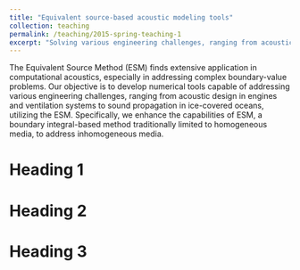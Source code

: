 ```yaml
---
title: "Equivalent source-based acoustic modeling tools"
collection: teaching
permalink: /teaching/2015-spring-teaching-1
excerpt: "Solving various engineering challenges, ranging from acoustic design in engines and ventilation systems to sound propagation in ice-covered oceans, using the powerful equivalent source method<br/><img src='/images/3DUAP1.png'>"
---
```


The Equivalent Source Method (ESM) finds extensive application in computational acoustics, especially in addressing complex boundary-value problems. Our objective is to develop numerical tools capable of addressing various engineering challenges, ranging from acoustic design in engines and ventilation systems to sound propagation in ice-covered oceans, utilizing the ESM. Specifically, we enhance the capabilities of ESM, a boundary integral-based method traditionally limited to homogeneous media, to address inhomogeneous media.

Heading 1
======

Heading 2
======

Heading 3
======
